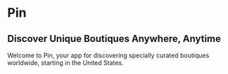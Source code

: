 # Pin

## Discover Unique Boutiques Anywhere, Anytime
Welcome to Pin, your app for discovering specially curated boutiques worldwide, starting in the United States.
